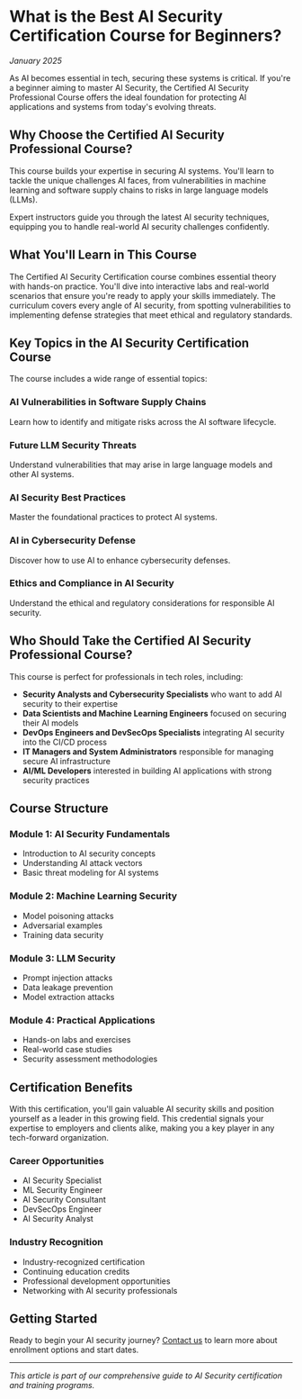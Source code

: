 # What is the Best AI Security Certification Course for Beginners?

*January 2025*

As AI becomes essential in tech, securing these systems is critical. If you're a beginner aiming to master AI Security, the Certified AI Security Professional Course offers the ideal foundation for protecting AI applications and systems from today's evolving threats.

## Why Choose the Certified AI Security Professional Course?

This course builds your expertise in securing AI systems. You'll learn to tackle the unique challenges AI faces, from vulnerabilities in machine learning and software supply chains to risks in large language models (LLMs).

Expert instructors guide you through the latest AI security techniques, equipping you to handle real-world AI security challenges confidently.

## What You'll Learn in This Course

The Certified AI Security Certification course combines essential theory with hands-on practice. You'll dive into interactive labs and real-world scenarios that ensure you're ready to apply your skills immediately. The curriculum covers every angle of AI security, from spotting vulnerabilities to implementing defense strategies that meet ethical and regulatory standards.

## Key Topics in the AI Security Certification Course

The course includes a wide range of essential topics:

### AI Vulnerabilities in Software Supply Chains
Learn how to identify and mitigate risks across the AI software lifecycle.

### Future LLM Security Threats
Understand vulnerabilities that may arise in large language models and other AI systems.

### AI Security Best Practices
Master the foundational practices to protect AI systems.

### AI in Cybersecurity Defense
Discover how to use AI to enhance cybersecurity defenses.

### Ethics and Compliance in AI Security
Understand the ethical and regulatory considerations for responsible AI security.

## Who Should Take the Certified AI Security Professional Course?

This course is perfect for professionals in tech roles, including:

- **Security Analysts and Cybersecurity Specialists** who want to add AI security to their expertise
- **Data Scientists and Machine Learning Engineers** focused on securing their AI models
- **DevOps Engineers and DevSecOps Specialists** integrating AI security into the CI/CD process
- **IT Managers and System Administrators** responsible for managing secure AI infrastructure
- **AI/ML Developers** interested in building AI applications with strong security practices

## Course Structure

### Module 1: AI Security Fundamentals
- Introduction to AI security concepts
- Understanding AI attack vectors
- Basic threat modeling for AI systems

### Module 2: Machine Learning Security
- Model poisoning attacks
- Adversarial examples
- Training data security

### Module 3: LLM Security
- Prompt injection attacks
- Data leakage prevention
- Model extraction attacks

### Module 4: Practical Applications
- Hands-on labs and exercises
- Real-world case studies
- Security assessment methodologies

## Certification Benefits

With this certification, you'll gain valuable AI security skills and position yourself as a leader in this growing field. This credential signals your expertise to employers and clients alike, making you a key player in any tech-forward organization.

### Career Opportunities
- AI Security Specialist
- ML Security Engineer
- AI Security Consultant
- DevSecOps Engineer
- AI Security Analyst

### Industry Recognition
- Industry-recognized certification
- Continuing education credits
- Professional development opportunities
- Networking with AI security professionals

## Getting Started

Ready to begin your AI security journey? [Contact us](about/contact.md) to learn more about enrollment options and start dates.

---

*This article is part of our comprehensive guide to AI Security certification and training programs.* 
